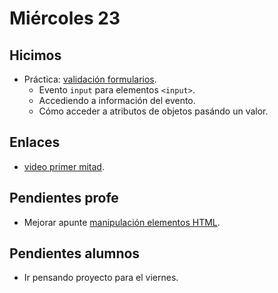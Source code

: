# Miércoles 23

## Hicimos

- Práctica: [validación formularios](/ejemplos/js/formulario.html).
    - Evento `input` para elementos `<input>`.
    - Accediendo a información del evento.
    - Cómo acceder a atributos de objetos pasándo un valor.

## Enlaces

- [video primer mitad](https://youtu.be/c10YgHO1Ffk).

## Pendientes profe

- Mejorar apunte [manipulación elementos HTML](/apuntes/front/manipulacion-dom.md).

## Pendientes alumnos

- Ir pensando proyecto para el viernes.

